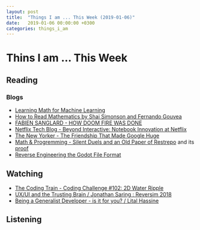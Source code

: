 ```yaml
---
layout: post
title:  "Things I am ... This Week (2019-01-06)"
date:   2019-01-06 00:00:00 +0300
categories: things_i_am
---
```


# Thins I am ... This Week  

## Reading  

### Blogs

- [Learning Math for Machine Learning][vc1]
- [How to Read Mathematics by Shai Simonson and Fernando Gouvea][math1]
- [FABIEN SANGLARD - HOW DOOM FIRE WAS DONE][fs1]
- [Netflix Tech Blog - Beyond Interactive: Notebook Innovation at Netflix][netflix1]
- [The New Yorker - The Friendship That Made Google Huge][ny1]
- [Math & Progremming - Silent Duels and an Old Paper of Restrepo][mp1]
  and its [proof][mp2]
- [Reverse Engineering the Godot File Format][gy1]


## Watching  

- [The Coding Train - Coding Challenge #102: 2D Water Ripple][cc1]
- [UX/UI and the Trusting Brain / Jonathan Saring : Reversim 2018][rev1]
- [Being a Generalist Developer - is it for you? / Lital Hassine][rev2]

## Listening  

[vc1]:https://blog.ycombinator.com/learning-math-for-machine-learning/?utm_campaign=Data_Elixir&utm_medium=email&utm_source=Data_Elixir_214
[math1]:http://www.people.vcu.edu/~dcranston/490/handouts/math-read.html
[fs1]:http://fabiensanglard.net/doom_fire_psx/
[cc1]:https://www.youtube.com/watch?v=BZUdGqeOD0w
[netflix1]:https://medium.com/netflix-techblog/notebook-innovation-591ee3221233
[ny1]:https://www.newyorker.com/magazine/2018/12/10/the-friendship-that-made-google-huge
[rev1]:http://www.reversim.com/2019/01/summit-2018-uxui-and-trusting-brain.html
[mp1]:https://jeremykun.com/2018/12/31/silent-duels-and-an-old-paper-of-restrepo/
[mp2]:https://github.com/j2kun/restrepo-1957/blob/master/related-notes/mendes-interval-games.pdf
[gy1]:https://gkbrk.com/2019/01/reverse-engineering-the-godot-file-format/
[rev2]:https://www.youtube.com/watch?v=tCkAvel4QFo